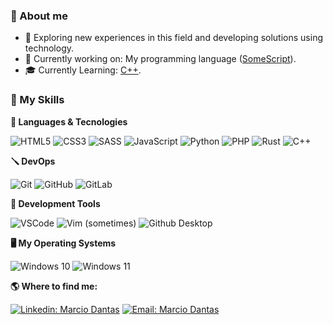 ### :man: About me

- 🤔 Exploring new experiences in this field and developing solutions using technology.
- 🔨 Currently working on: My programming language ([SomeScript](https://github.com/marc-dantas/somescript)).
- 🎓 Currently Learning: [C++](https://en.wikipedia.org/wiki/C%2B%2B).

### :rocket: My Skills

**💾 Languages & Tecnologies**

  ![HTML5](https://img.shields.io/badge/HTML-239120?style=normal&logo=html5&logoColor=white)
  ![CSS3](https://img.shields.io/badge/CSS-239120?&style=normal&logo=css3&logoColor=white)
  ![SASS](https://img.shields.io/badge/Sass-CC6699?style=normal&logo=sass&logoColor=white)
  ![JavaScript](https://img.shields.io/badge/JavaScript-F7DF1E?style=normal&logo=javascript&logoColor=000)
  ![Python](https://img.shields.io/badge/Python-14354C?style=normal&logo=python&logoColor=white)
  ![PHP](https://img.shields.io/badge/PHP-777BB4?style=normal&logo=php&logoColor=white)
  ![Rust](https://img.shields.io/badge/Rust-ef4a00?style=normal&logo=rust&logoColor=white)
  ![C++](https://img.shields.io/badge/C++-005697?style=normal&logo=cplusplus&logoColor=white)

**🪛 DevOps**

  ![Git](https://img.shields.io/badge/-Git-F84E28?style=flat&logo=git&logoColor=fff)
  ![GitHub](https://img.shields.io/badge/-GitHub-000?style=flat&logo=github&logoColor=fff)
  ![GitLab](https://img.shields.io/badge/-GitLab-d12?style=flat&logo=gitlab)

**🔧 Development Tools**

  ![VSCode](https://img.shields.io/badge/-Visual%20Studio%20Code-333333?style=normal&logo=visualstudiocode&logoColor=3BA4EA)
  ![Vim (sometimes)](https://img.shields.io/badge/Vim-eeeeee?style=normal&logo=vim&logoColor=007f00)
  ![Github Desktop](https://img.shields.io/badge/-Github%20Copilot-333333?style=normal&logo=github&logoColor=fffff)

**🖥️ My Operating Systems**

  ![Windows 10](https://img.shields.io/badge/Windows-10-026FC3?style=flat&logo=windows&logoColor=fff)
  ![Windows 11](https://img.shields.io/badge/Windows-11-026FC3?style=flat&logo=microsoft&logoColor=fff)

**:earth_americas: Where to find me:** 

[![Linkedin: Marcio Dantas](https://img.shields.io/badge/-Marcio%20Dantas-blue?style=flat&logo=Linkedin&logoColor=white)](https://www.linkedin.com/in/marcio-dantas-b21367230/)
[![Email: Marcio Dantas](https://img.shields.io/badge/-marcio.dantas.pro@outlook.com-006bed?style=flat&logo=Gmail&logoColor=white)](mailto:marcio.dantas.pro@outlook.com)
